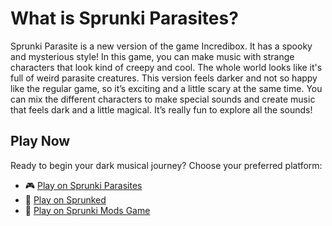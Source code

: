 # What is Sprunki Parasites?
Sprunki Parasite is a new version of the game Incredibox. It has a spooky and mysterious style! In this game, you can make music with strange characters that look kind of creepy and cool. The whole world looks like it's full of weird parasite creatures. This version feels darker and not so happy like the regular game, so it’s exciting and a little scary at the same time. You can mix the different characters to make special sounds and create music that feels dark and a little magical. It’s really fun to explore all the sounds!

## Play Now
Ready to begin your dark musical journey? Choose your preferred platform:
- 🎮 [Play on Sprunki Parasites](https://sprunkiparasite.online/)
- 🎵 [Play on Sprunked](https://sprunkedgame.online/)
- 🎹 [Play on Sprunki Mods Game](https://sprunkigame.online/)
